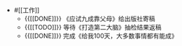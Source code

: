 - #[[工作]]
    - {{[[DONE]]}} 《应试九成靠父母》给出版社寄稿
    - {{[[TODO]]}} 等待《打造第二大脑》抽检结果返稿
    - {{[[DONE]]}} 完成《给我100天，大多数事情都有能成》

